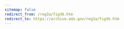 ```yaml
---
sitemap: false 
redirect_from: /reg3a/fig36.htm 
redirect_to: https://archive.ada.gov/reg3a/fig36.htm 
---
```

